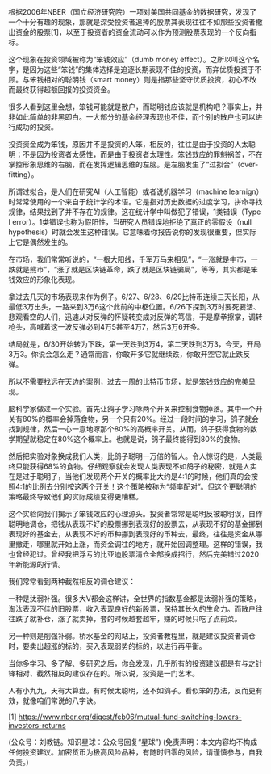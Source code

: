 
根据2006年NBER（国立经济研究院）一项对美国共同基金的数据研究，发现了一个十分有趣的现象，那就是深受投资者追捧的股票其表现往往不如那些投资者撤出资金的股票[1]，以至于投资者的资金流动可以作为预测股票表现的一个反向指标。

这个现象在投资领域被称为“笨钱效应”（dumb money effect）。之所以叫这个名字，是因为这些“笨钱”的集体选择是追逐长期表现不佳的投资，而弃优质投资于不顾。与笨钱相对的聪明钱（smart money）则是指那些坚守优质投资，初心不改而最终获得超额回报的投资资金。

很多人看到这里会想，笨钱可能就是散户，而聪明钱应该就是机构吧？事实上，并非如此简单的非黑即白。一大部分的基金经理表现也不佳，而个别的散户也可以进行成功的投资。

投资资金成为笨钱，原因并不是投资的人笨，相反的，往往是由于投资的人太聪明；不是因为投资者太感性，而是由于投资者太理性。笨钱效应的罪魁祸首，不在掌控形象思维的右脑，而在发挥逻辑思维的左脑。是左脑发生了“过拟合”（over-fitting）。

所谓过拟合，是人们在研究AI（人工智能）或者说机器学习（machine learnign）时常常使用的一个来自于统计学的术语。它是指对历史数据的过度学习，拼命寻找规律，结果找到了并不存在的规律。这在统计学中叫做犯了错误，1类错误（Type I error）。1类错误也称为假阳性，当研究人员错误地拒绝了真正的零假设（null hypothesis）时就会发生这种错误。它意味着你报告说你的发现很重要，但实际上它是偶然发生的。

在市场，我们常常听说的，“一根大阳线，千军万马来相见”，“一涨就是牛市，一跌就是熊市”，“涨了就是区块链革命，跌了就是区块链骗局”，等等，其实都是笨钱效应的形象化表现。

拿过去几天的市场表现来作为例子。6/27、6/28、6/29比特币连续三天长阳，从最低3万出头，一路来到3万6这个此前的中枢位置。6/26下探到3万时要死要活、悲观看空的人们，迅速从对反弹的怀疑转变成对反弹的笃信，于是摩拳擦掌，调转枪头，高喊着这一波反弹必到4万5甚至4万7，然后3万6开多。

结局就是，6/30开始转为下跌，第一天跌到3万4，第二天跌到3万3，今天，开局3万3。你说会怎么走？通常而言，你敢开多它就继续跌，你敢开空它就止跌反弹。

所以不需要找远在天边的案例，过去一周的比特币市场，就是笨钱效应的完美呈现。

脑科学家做过一个实验。首先让鸽子学习啄两个开关来控制食物掉落。其中一个开关有80%的概率会掉落食物，另一个只有20%。经过一段时间的学习，鸽子就会找到规律，然后一心一意地啄那个80%的高概率开关。从而，鸽子获得食物的数学期望就稳定在80%这个概率上。也就是说，鸽子最终能得到80%的食物。

然后把实验对象换成我们人类，比鸽子聪明一万倍的智人。令人惊讶的是，人类最终只能获得68%的食物。仔细观察就会发现人类表现不如鸽子的秘密，就是人实在是过于聪明了，当他们发现两个开关的概率比大约是4:1的时候，他们真的会按照4:1的比例去分别按这两个开关！这个策略被称为“频率配对”。但这个更聪明的策略最终导致他们的实际成绩变得更糟糕。

这个实验向我们揭示了笨钱效应的心理源头。投资者常常是聪明反被聪明误，自作聪明地调仓，把钱从表现不好的股票挪到表现好的股票去，从表现不好的基金挪到表现好的基金去，从表现不好的币种挪到表现好的币种去，最终，往往是资金从哪里撤走，哪里就开始上涨，而资金调往的地方，就开始回调整理。这样的错误，我也曾经犯过。曾经我把浮亏的比亚迪股票清仓全部换成招行，然后完美错过2020年新能源的行情。

我们常常看到两种截然相反的调仓建议：

一种是汰弱补强。很多大V都会这样讲，全世界的指数基金都是汰弱补强的策略，淘汰表现不佳的旧股票，收入表现良好的新股票，保持其长久的生命力。而散户往往跌了就补仓，涨了就卖掉，套的时候越套越牢，赚的时候只吃了点前菜。

另一种则是削强补弱。桥水基金的网站上，投资者教程里，就是建议投资者调仓时，要卖出超涨的标的，买入表现弱势的标的，以进行再平衡。

当你多学习、多了解、多研究之后，你会发现，几乎所有的投资建议都是有与之针锋相对、截然相反的建议存在的。所以说，投资是一门艺术。

人有小九九，天有大算盘。有时候太聪明，还不如鸽子。看似笨的办法，反而更有效，就像咱们常说的八字诀。

[1] https://www.nber.org/digest/feb06/mutual-fund-switching-lowers-investors-returns

(公众号：刘教链。知识星球：公众号回复“星球”)
(免责声明：本文内容均不构成任何投资建议。加密货币为极高风险品种，有随时归零的风险，请谨慎参与，自我负责。)
